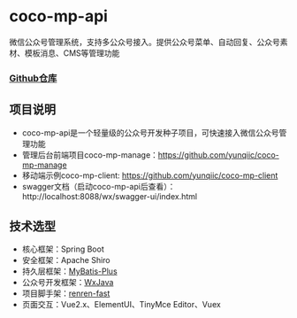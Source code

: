 # coco-mp-api
微信公众号管理系统，支持多公众号接入。提供公众号菜单、自动回复、公众号素材、模板消息、CMS等管理功能

### [Github仓库](https://github.com/yunqiic/coco-mp-api)

## 项目说明
- coco-mp-api是一个轻量级的公众号开发种子项目，可快速接入微信公众号管理功能
- 管理后台前端项目coco-mp-manage：https://github.com/yunqiic/coco-mp-manage
- 移动端示例coco-mp-client: https://github.com/yunqiic/coco-mp-client
- swagger文档（启动coco-mp-api后查看）：http://localhost:8088/wx/swagger-ui/index.html

## 技术选型
- 核心框架：Spring Boot
- 安全框架：Apache Shiro
- 持久层框架：[MyBatis-Plus](https://baomidou.oschina.io/mybatis-plus-doc/#/quick-start)
- 公众号开发框架：[WxJava](https://github.com/Wechat-Group/WxJava)
- 项目脚手架：[renren-fast](https://gitee.com/renrenio/renren-fast)
- 页面交互：Vue2.x、ElementUI、TinyMce Editor、Vuex

